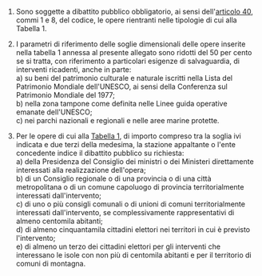 1.  Sono soggette a dibattito pubblico obbligatorio, ai sensi dell'[articolo 40](/articolo-40/1), commi 1 e 8, del codice, le opere rientranti nelle tipologie di cui alla Tabella 1. 

2.  I parametri di riferimento delle soglie dimensionali delle opere inserite nella tabella 1 annessa al presente allegato sono ridotti del 50 per cento se si tratta, con riferimento a particolari esigenze di salvaguardia, di interventi ricadenti, anche in parte: <br>a) su beni del patrimonio culturale e naturale iscritti nella Lista del Patrimonio Mondiale dell'UNESCO, ai sensi della Conferenza sul Patrimonio Mondiale del 1977; <br>b) nella zona tampone come definita nelle Linee guida operative emanate dell'UNESCO; <br>c) nei parchi nazionali e regionali e nelle aree marine protette.

3.  Per le opere di cui alla [Tabella 1](/tabella-1/1), di importo compreso tra la soglia ivi indicata e due terzi della medesima, la stazione appaltante o l'ente concedente indice il dibattito pubblico su richiesta: <br>a) della Presidenza del Consiglio dei ministri o dei Ministeri direttamente interessati alla realizzazione dell'opera; <br>b) di un Consiglio regionale o di una provincia o di una città metropolitana o di un comune capoluogo di provincia territorialmente interessati dall'intervento; <br>c) di uno o più consigli comunali o di unioni di comuni territorialmente interessati dall'intervento, se complessivamente rappresentativi di almeno centomila abitanti; <br>d) di almeno cinquantamila cittadini elettori nei territori in cui è previsto l'intervento; <br>e) di almeno un terzo dei cittadini elettori per gli interventi che interessano le isole con non più di centomila abitanti e per il territorio di comuni di montagna. 